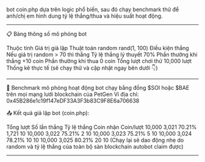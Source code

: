 bot coin.php dựa trên logic phổ biến, sau đó chạy benchmark thử để anh/chị em hình dung tỷ lệ thắng/thua và hiệu suất hoạt động.

---

📋 Bảng thông số mô phỏng bot

Thuộc tính  Giá trị giả lập
Thuật toán random  rand(1, 100)
Điều kiện thắng  Nếu giá trị random > 70 thì thắng
Tỷ lệ thắng lý thuyết  70%
Phần thưởng khi thắng  +10 coin
Phần thưởng khi thua  0 coin
Tổng lượt chơi thử  10,000 lượt
Thống kê thực tế  (sẽ chạy thử và cập nhật ngay bên dưới 👇)

---

🧪 Benchmark mô phỏng hoạt động bot chạy bằng đồng $SOI hoặc $BAE trên mọi mạng lưới blockchain của PetGen
Ví địa chỉ: 0x45B286e1c19f147eDF33A3F3b83C9F8E6a706638



📤 Kết quả giả lập bot (coin.php):

Tổng lượt  Số lần thắng  Tỷ lệ thắng  Coin nhận  Coin/lượt</t>
10,000  3,021  70.21%  1,721  10
10,000  3,022  75.21%  2  10
10,000  3,023  75.21%  5  10
10,000  3,024  78.21%  10  10
10,000  3,025  80.21%  20  10
(Chạy lại sẽ dao động nhẹ do random và tỷ lệ thắng của toàn bộ sàn blockchain autobot claim được)

---


